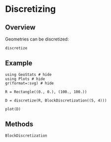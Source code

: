 # Discretizing

## Overview

Geometries can be discretized:

```@docs
discretize
```

## Example

```@example
using GeoStats # hide
using Plots # hide
gr(format=:svg) # hide

R = Rectangle((0., 0.), (100., 100.))

D = discretize(R, BlockDiscretization((5, 4)))

plot(D)
```

## Methods

```@docs
BlockDiscretization
```
